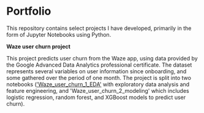 # Portfolio

This repository contains select projects I have developed, primarily in the form of Jupyter Notebooks using Python.

**Waze user churn project**

This project predicts user churn from the Waze app, using data provided by the Google Advanced Data Analytics professional certificate. The dataset represents several variables on user information since onboarding, and some gathered over the period of one month. The project is split into two notebooks (['Waze_user_churn_1_EDA'](https://github.com/davkosc/project-portfolio/blob/main/Waze_user_churn_1_EDA.ipynb) with exploratory data analysis and feature engineering, and 'Waze_user_churn_2_modeling' which includes logistic regression, random forest, and XGBoost models to predict user churn).
